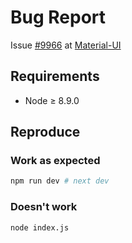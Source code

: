 # Bug Report

Issue [#9966](https://github.com/mui-org/material-ui/issues/9966) at [Material-UI](https://github.com/mui-org/material-ui)

## Requirements

* Node ≥ 8.9.0

## Reproduce

### Work as expected

```sh
npm run dev # next dev
```

### Doesn't work

```sh
node index.js
```

